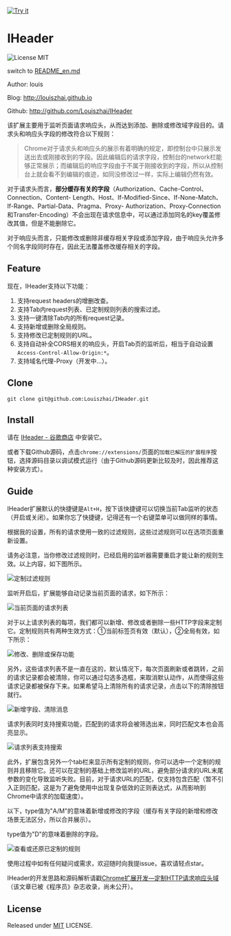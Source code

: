 <a target="_blank" href="https://chrome.google.com/webstore/detail/iheader/polajedphjkpjbfljoabmcejpcckeked?utm_source=chrome-ntp-icon">![Try it](https://raw.github.com/GoogleChrome/chrome-app-samples/master/tryitnowbutton.png "Click here to install this sample from the Chrome Web Store")</a>

# IHeader

![License MIT](https://img.shields.io/npm/l/express.svg)

switch to [README_en.md](https://github.com/Louiszhai/IHeader/blob/master/README_en.md)

Author: louis

Blog: http://louiszhai.github.io

Github: http://github.com/Louiszhai/IHeader

该扩展主要用于监听页面请求响应头，从而达到添加、删除或修改域字段目的。请求头和响应头字段的修改符合以下规则：

> Chrome对于请求头和响应头的展示有着明确的规定，即控制台中只展示发送出去或刚接收到的字段。因此编辑后的请求字段，控制台的network栏能够正常展示；而编辑后的响应字段由于不属于刚接收到的字段，所以从控制台上就会看不到编辑的痕迹，如同没修改过一样，实际上编辑仍然有效。

对于请求头而言，**部分缓存有关的字段**（Authorization、Cache-Control、Connection、Content-
Length、Host、If-Modified-Since、If-None-Match、If-Range、Partial-Data、Pragma、Proxy-
Authorization、Proxy-Connection和Transfer-Encoding）不会出现在请求信息中，可以通过添加同名的key覆盖修改其值，但是不能删除它。

对于响应头而言，只能修改或删除非缓存相关字段或添加字段，由于响应头允许多个同名字段同时存在，因此无法覆盖修改缓存相关的字段。

## Feature

现在，IHeader支持以下功能：

1. 支持request headers的增删改查。
2. 支持Tab内request列表、已定制规则列表的搜索过滤。
3. 支持一键清除Tab内的所有request记录。
4. 支持新增或删除全局规则。
5. 支持修改已定制规则的URL。
6. 支持自动补全CORS相关的响应头，开启Tab页的监听后，相当于自动设置`Access-Control-Allow-Origin:*`。
7. 支持域名代理-Proxy（开发中…）。

## Clone

```
git clone git@github.com:Louiszhai/IHeader.git
```

## Install

请在 [IHeader - 谷歌商店](https://chrome.google.com/webstore/detail/iheader/polajedphjkpjbfljoabmcejpcckeked?utm_source=chrome-ntp-icon) 中安装它。

或者下载Github源码，点击`chrome://extensions/`页面的`加载已解压的扩展程序`按钮，选择源码目录以调试模式运行（由于Github源码更新比较及时，因此推荐这种安装方式）。

## Guide

IHeader扩展默认的快捷键是`Alt+H`，按下该快捷键可以切换当前Tab监听的状态（开启或关闭）。如果你忘了快捷键，记得还有一个右键菜单可以做同样的事情。

根据我的设置，所有的请求使用一致的过滤规则，这些过滤规则可以在选项页面重新设置。

请务必注意，当你修改过滤规则时，已经启用的监听器需要重启才能让新的规则生效。以上内容，如下图所示。

![定制过滤规则](./guide-images/IHeader-screen06.png)

监听开启后，扩展能够自动记录当前页面的请求，如下所示：

![当前页面的请求列表](./guide-images/IHeader-screen.png)

对于以上请求列表的每项，我们都可以新增、修改或者删除一些HTTP字段来定制它。定制规则共有两种生效方式：①当前标签页有效（默认），②全局有效，如下所示：

![修改、删除或保存功能](./guide-images/IHeader-screen02.png)

另外，这些请求列表不是一直在这的，默认情况下，每次页面刷新或者跳转，之前的请求记录都会被清除，你可以通过勾选多选框，来取消默认动作，从而使得这些请求记录都被保存下来。如果希望马上清除所有的请求记录，点击以下的清除按钮就行。

![新增字段、清除消息](./guide-images/IHeader-screen03.png)

请求列表同时支持搜索功能，匹配到的请求将会被筛选出来，同时匹配文本也会高亮显示。

![请求列表支持搜索](./guide-images/IHeader-screen04.png)

此外，扩展包含另外一个tab栏来显示所有定制的规则，你可以选中一个定制的规则并且移除它。还可以在定制的基础上修改监听的URL，避免部分请求的URL末尾参数的变化导致监听失败。目前，对于请求URL的匹配，仅支持包含匹配（暂不引入正则匹配，这是为了避免使用中出现复杂低效的正则表达式，从而影响到Chrome中请求的加载速度）。

以下，type值为"A/M"的意味着新增或修改的字段（缓存有关字段的新增和修改场景无法区分，所以合并展示）。

type值为"D"的意味着删除的字段。

![查看或还原已定制的规则](./guide-images/IHeader-screen05.png)

使用过程中如有任何疑问或需求，欢迎随时向我提issue，喜欢请轻点star。

IHeader的开发思路和源码解析请戳[Chrome扩展开发—定制HTTP请求响应头域](http://louiszhai.github.io/2017/08/28/iheader/)（该文章已被《程序员》杂志收录，尚未公开）。

## License

Released under [MIT](http://rem.mit-license.org/)  LICENSE.